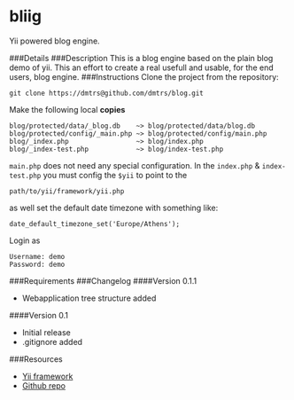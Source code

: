 bliig
=====
Yii powered blog engine.

###Details
###Description
This is a blog engine based on the plain blog demo of yii. This an effort to create a real usefull and usable, for the end users, blog engine.
###Instructions
Clone the project from the repository:

    git clone https://dmtrs@github.com/dmtrs/blog.git

Make the following local __copies__

    blog/protected/data/_blog.db    ~> blog/protected/data/blog.db
    blog/protected/config/_main.php ~> blog/protected/config/main.php
    blog/_index.php                 ~> blog/index.php
    blog/_index-test.php            ~> blog/index-test.php

<code>main.php</code> does not need any special configuration. 
In the <code>index.php</code> & <code>index-test.php</code> you must config the <code>$yii</code> to point to the

    path/to/yii/framework/yii.php
as well set the default date timezone with something like:

    date_default_timezone_set('Europe/Athens');   
Login as

    Username: demo
    Password: demo


###Requirements
###Changelog
####Version 0.1.1
- Webapplication tree structure added

####Version 0.1
- Initial release
- .gitignore added

###Resources

- [Yii framework](http://www.yiiframework.com/)
- [Github repo](https://github.com/dmtrs/blog)  
